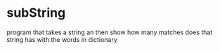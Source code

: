 # subString
program that takes a string an then show how many matches does that string has with the words in dictionary
